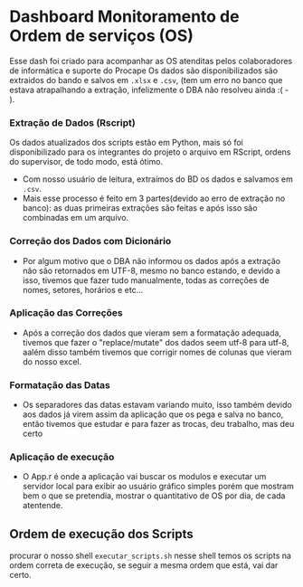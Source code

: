# Dashboard Monitoramento de Ordem de serviços (OS)

Esse dash foi criado para acompanhar as OS atenditas pelos colaboradores de informática e suporte do Procape
Os dados são disponibilizados são extraidos do bando e salvos em `.xlsx` e `.csv`, (tem um erro no banco que estava atrapalhando a extração, infelizmente o DBA não resolveu ainda :( - ).

### Extração de Dados (Rscript)
Os dados atualizados dos scripts estão em Python, mais só foi disponibilizado para os integrantes do projeto o arquivo em RScript, ordens do supervisor, de todo modo, está ótimo.
- Com nosso usuário de leitura, extraímos do BD os dados e salvamos em `.csv`.
- Mais esse processo é feito em 3 partes(devido ao erro de  extração no banco): as duas primeiras extrações são feitas e após isso são combinadas em um arquivo.

### Correção dos Dados com Dicionário

- Por algum motivo que o DBA não informou os dados após a extração não são retornados em UTF-8, mesmo no banco estando, e devido a isso, tivemos que fazer tudo manualmente, todas as correções de nomes, setores, horários e etc...

### Aplicação das Correções 

- Após a correção dos dados que vieram sem a formatação adequada, tivemos que fazer o "replace/mutate" dos dados seem utf-8 para utf-8, aalém disso também tivemos que corrigir nomes de colunas que vieram do nosso excel.

### Formatação das Datas 

- Os separadores das datas estavam variando muito, isso também devido aos dados já virem assim da aplicação que os pega e salva no banco, então tivemos que estudar e para fazer as trocas, deu trabalho, mas deu certo

### Aplicação de execução

- O App.r é onde a aplicação vai buscar os modulos e executar um servidor local para exibir ao usuário gráfico simples porém que mostram bem o que se pretendia, mostrar o quantitativo de OS por dia, de cada atentende.

## Ordem de execução dos Scripts

procurar o nosso shell `executar_scripts.sh` nesse shell temos os scripts na ordem correta de execução, se seguir a mesma ordem que está, vai dar certo.
